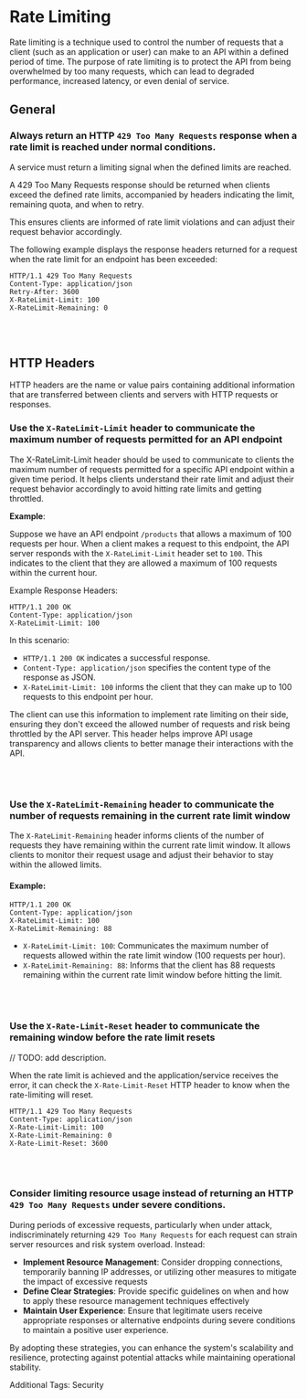 # Rate Limiting

Rate limiting is a technique used to control the number of requests that a client (such as an application or user) can make to an
API within a defined period of time. The purpose of rate limiting is to protect the API from being overwhelmed by too many requests,
which can lead to degraded performance, increased latency, or even denial of service.

## General

### Always return an HTTP `429 Too Many Requests` response when a rate limit is reached under normal conditions.

A service must return a limiting signal when the defined limits are reached.

A 429 Too Many Requests response should be returned when clients exceed the defined rate limits, accompanied by headers indicating the
limit, remaining quota, and when to retry.

This ensures clients are informed of rate limit violations and can adjust their request behavior accordingly.

The following example displays the response headers returned for a request when the rate limit for an endpoint has been exceeded:

```http
HTTP/1.1 429 Too Many Requests
Content-Type: application/json
Retry-After: 3600
X-RateLimit-Limit: 100
X-RateLimit-Remaining: 0
```

<br><br>




## HTTP Headers
HTTP headers are the name or value pairs containing additional information that are transferred between clients and servers
with HTTP requests or responses.
<br>


### Use the `X-RateLimit-Limit` header to communicate the maximum number of requests permitted for an API endpoint
The X-RateLimit-Limit header should be used to communicate to clients the maximum number of requests permitted for a specific API
endpoint within a given time period. It helps clients understand their rate limit and adjust their request behavior accordingly to
avoid hitting rate limits and getting throttled.

**Example**:

Suppose we have an API endpoint `/products` that allows a maximum of 100 requests per hour. When a client makes a request to this
endpoint, the API server responds with the `X-RateLimit-Limit` header set to `100`. This indicates to the client that they are 
allowed a maximum of 100 requests within the current hour.

Example Response Headers:

```http
HTTP/1.1 200 OK
Content-Type: application/json
X-RateLimit-Limit: 100
```

In this scenario:
- `HTTP/1.1 200 OK` indicates a successful response.
- `Content-Type: application/json` specifies the content type of the response as JSON.
- `X-RateLimit-Limit: 100` informs the client that they can make up to 100 requests to this endpoint per hour.

The client can use this information to implement rate limiting on their side, ensuring they don't exceed the allowed number of
requests and risk being throttled by the API server. This header helps improve API usage transparency and allows clients to better
manage their interactions with the API.

<br><br>


### Use the `X-RateLimit-Remaining` header to communicate the number of requests remaining in the current rate limit window

The `X-RateLimit-Remaining` header informs clients of the number of requests they have remaining within the current rate limit
window. It allows clients to monitor their request usage and adjust their behavior to stay within the allowed limits.

#### Example:

```http
HTTP/1.1 200 OK
Content-Type: application/json
X-RateLimit-Limit: 100
X-RateLimit-Remaining: 88
```

- `X-RateLimit-Limit: 100`: Communicates the maximum number of requests allowed within the rate limit window (100 requests per hour).
- `X-RateLimit-Remaining: 88`: Informs that the client has 88 requests remaining within the current rate limit window before hitting the limit.

<br><br>


### Use the `X-Rate-Limit-Reset` header to communicate the remaining window before the rate limit resets

// TODO: add description.

When the rate limit is achieved and the application/service receives the error, it can check the `X-Rate-Limit-Reset` HTTP header to
know when the rate-limiting will reset.

```http
HTTP/1.1 429 Too Many Requests
Content-Type: application/json
X-Rate-Limit-Limit: 100
X-Rate-Limit-Remaining: 0
X-Rate-Limit-Reset: 3600
```

<br><br>






### Consider limiting resource usage instead of returning an HTTP `429 Too Many Requests` under severe conditions.

During periods of excessive requests, particularly when under attack, indiscriminately returning `429 Too Many Requests` for each
request can strain server resources and risk system overload. Instead:

- **Implement Resource Management**: Consider dropping connections, temporarily banning IP addresses, or utilizing other measures
to mitigate the impact of excessive requests
- **Define Clear Strategies**: Provide specific guidelines on when and how to apply these resource management techniques effectively
- **Maintain User Experience**: Ensure that legitimate users receive appropriate responses or alternative endpoints during severe
conditions to maintain a positive user experience.

By adopting these strategies, you can enhance the system's scalability and resilience, protecting against potential attacks while
maintaining operational stability.

Additional Tags: Security
<br><br>
